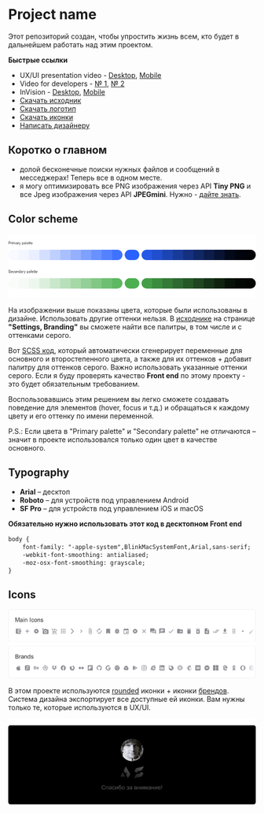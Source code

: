 # Project name

Этот репозиторий создан, чтобы упростить жизнь всем, кто будет в дальнейшем работать над этим проектом. 

**Быстрые ссылки**
- UX/UI presentation video - [Desktop](#), [Mobile](#)
- Video for developers - [№ 1](#), [№ 2](#)
- InVision - [Desktop](#), [Mobile](#)
- [Скачать исходник](/1%20Sources)
- [Скачать логотип](/2%20Export/Branding/)
- [Скачать иконки](#icons)
- [Написать дизайнеру](mailto:w@res.pm)

## Коротко о главном

* долой бесконечные поиски нужных файлов и сообщений в месседжерах! Теперь все в одном месте.
* я могу оптимизировать все PNG изображения через API **Tiny PNG** и все Jpeg изображения через API **JPEGmini**. Нужно - [дайте знать](mailto:w@res.pm).

## Color scheme

![Color scheme](/2%20Export/Guides/RU/GitHub/Color%20Scheme.jpg)

На изображении выше показаны цвета, которые были использованы в дизайне. Использовать другие оттенки нельзя. В [исходнике](/1%20Sources) на странице **"Settings, Branding"** вы сможете найти все палитры, в том числе и с оттенками серого.

Вот [SCSS код](/system/docs/color%20system.scss), который автоматически сгенерирует переменные для основного и второстепенного цвета, а также для их оттенков + добавит палитру для оттенков серого. Важно использовать указанные оттенки серого. Если я буду проверять качество **Front end** по этому проекту - это будет обязательным требованием.

Воспользовавшись этим решением вы легко сможете создавать поведение для элементов (hover, focus и т.д.) и обращаться к каждому цвету и его оттенку по имени переменной.

P.S.: Если цвета в "Primary palette" и "Secondary palette" не отличаются – значит в проекте использовался только один цвет в качестве основного.

## Typography

- **Arial** – десктоп
- **Roboto** – для устройств под управлением Android
- **SF Pro** – для устройств под управлением iOS и macOS

**Обязательно нужно использовать этот код в десктопном Front end**

```
body {
    font-family: "-apple-system",BlinkMacSystemFont,Arial,sans-serif;
    -webkit-font-smoothing: antialiased;
    -moz-osx-font-smoothing: grayscale;
}
```

## Icons

![Icons](/2%20Export/Guides/RU/GitHub/Icons.jpg)

В этом проекте используются [rounded](/2%20Export/Icons/Rounded) иконки + иконки [брендов](/2%20Export/Icons/Brands). Система дизайна экспортирует все доступные ей иконки. Вам нужны только те, которые используются в UX/UI.

![Footer](/2%20Export/Guides/RU/GitHub/Footer.png)